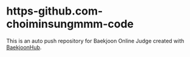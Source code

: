 # https-github.com-choiminsungmmm-code
This is an auto push repository for Baekjoon Online Judge created with [BaekjoonHub](https://github.com/BaekjoonHub/BaekjoonHub).
